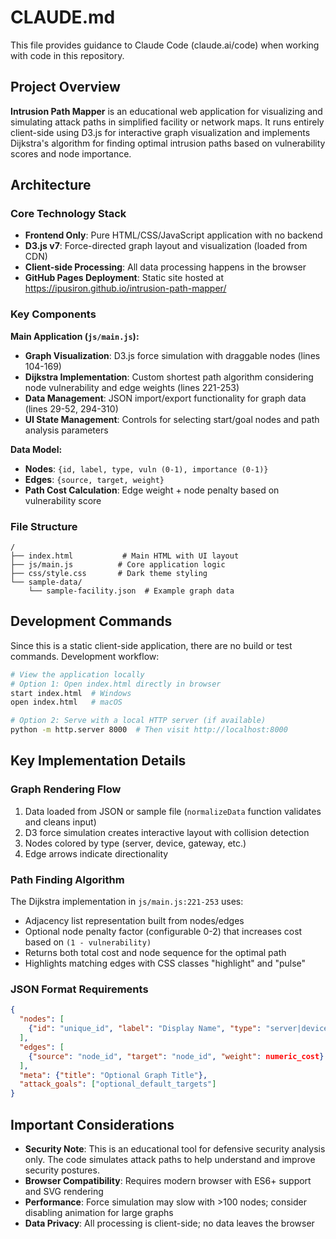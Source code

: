 # CLAUDE.md

This file provides guidance to Claude Code (claude.ai/code) when working with code in this repository.

## Project Overview

**Intrusion Path Mapper** is an educational web application for visualizing and simulating attack paths in simplified facility or network maps. It runs entirely client-side using D3.js for interactive graph visualization and implements Dijkstra's algorithm for finding optimal intrusion paths based on vulnerability scores and node importance.

## Architecture

### Core Technology Stack
- **Frontend Only**: Pure HTML/CSS/JavaScript application with no backend
- **D3.js v7**: Force-directed graph layout and visualization (loaded from CDN)
- **Client-side Processing**: All data processing happens in the browser
- **GitHub Pages Deployment**: Static site hosted at https://ipusiron.github.io/intrusion-path-mapper/

### Key Components

**Main Application (`js/main.js`):**
- **Graph Visualization**: D3.js force simulation with draggable nodes (lines 104-169)
- **Dijkstra Implementation**: Custom shortest path algorithm considering node vulnerability and edge weights (lines 221-253)
- **Data Management**: JSON import/export functionality for graph data (lines 29-52, 294-310)
- **UI State Management**: Controls for selecting start/goal nodes and path analysis parameters

**Data Model:**
- **Nodes**: `{id, label, type, vuln (0-1), importance (0-1)}`
- **Edges**: `{source, target, weight}`
- **Path Cost Calculation**: Edge weight + node penalty based on vulnerability score

### File Structure
```
/
├── index.html           # Main HTML with UI layout
├── js/main.js          # Core application logic
├── css/style.css       # Dark theme styling
└── sample-data/
    └── sample-facility.json  # Example graph data
```

## Development Commands

Since this is a static client-side application, there are no build or test commands. Development workflow:

```bash
# View the application locally
# Option 1: Open index.html directly in browser
start index.html  # Windows
open index.html   # macOS

# Option 2: Serve with a local HTTP server (if available)
python -m http.server 8000  # Then visit http://localhost:8000
```

## Key Implementation Details

### Graph Rendering Flow
1. Data loaded from JSON or sample file (`normalizeData` function validates and cleans input)
2. D3 force simulation creates interactive layout with collision detection
3. Nodes colored by type (server, device, gateway, etc.)
4. Edge arrows indicate directionality

### Path Finding Algorithm
The Dijkstra implementation in `js/main.js:221-253` uses:
- Adjacency list representation built from nodes/edges
- Optional node penalty factor (configurable 0-2) that increases cost based on `(1 - vulnerability)`
- Returns both total cost and node sequence for the optimal path
- Highlights matching edges with CSS classes "highlight" and "pulse"

### JSON Format Requirements
```json
{
  "nodes": [
    {"id": "unique_id", "label": "Display Name", "type": "server|device|gateway", "vuln": 0.0-1.0, "importance": 0.0-1.0}
  ],
  "edges": [
    {"source": "node_id", "target": "node_id", "weight": numeric_cost}
  ],
  "meta": {"title": "Optional Graph Title"},
  "attack_goals": ["optional_default_targets"]
}
```

## Important Considerations

- **Security Note**: This is an educational tool for defensive security analysis only. The code simulates attack paths to help understand and improve security postures.
- **Browser Compatibility**: Requires modern browser with ES6+ support and SVG rendering
- **Performance**: Force simulation may slow with >100 nodes; consider disabling animation for large graphs
- **Data Privacy**: All processing is client-side; no data leaves the browser